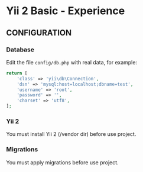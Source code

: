 Yii 2 Basic - Experience
============================

CONFIGURATION
-------------

### Database

Edit the file `config/db.php` with real data, for example:

```php
return [
    'class' => 'yii\db\Connection',
    'dsn' => 'mysql:host=localhost;dbname=test',
    'username' => 'root',
    'password' => '',
    'charset' => 'utf8',
];
```

### Yii 2

You must install Yii 2 (/vendor dir) before use project.

### Migrations

You must apply migrations before use project.